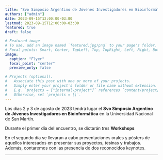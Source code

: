 ```yaml
---
title: "8vo Simposio Argentino de Jóvenes Investigadores en Bioinformática"
authors: ["admin"]
date: 2023-09-15T12:00:00-03:00
lastmod: 2023-09-15T12:00:00-03:00
featured: true
draft: false

# Featured image
# To use, add an image named `featured.jpg/png` to your page's folder.
# Focal points: Smart, Center, TopLeft, Top, TopRight, Left, Right, BottomLeft, Bottom, BottomRight.
image:
  caption: "Flyer"
  focal_point: "center"
  preview_only: false

# Projects (optional).
#   Associate this post with one or more of your projects.
#   Simply enter your project's folder or file name without extension.
#   E.g. `projects = ["internal-project"]` references `content/project/deep-learning/index.md`.
#   Otherwise, set `projects = []`.
---
```

Los días 2 y 3 de agosto de 2023 tendrá lugar el <strong>8vo Simposio Argentino de Jóvenes Investigadores en Bioinformática</strong> en la Universidad Nacional de San Martín.



Durante el primer día del encuentro, se dictarán tres <strong>Workshops</strong>

En el segundo día se llevaran a cabo presentaciones orales y pósters de aquellos interesados en presentar sus proyectos, tesinas y trabajos. Además, contaremos con las presencia de dos reconocidos keynotes.

<hr />




